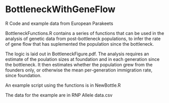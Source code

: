 # BottleneckWithGeneFlow
R Code and example data from European Parakeets

BottleneckFunctions.R contains a series of functions that can be used in the analysis of genetic data from post-bottleneck populations, to infer the rate of gene flow that has suplemented the population since the bottleneck.

The logic is laid out in BottleneckFigure.pdf.  The analysis requires an estimate of the poulation sizes at foundation and in each generation since the bottleneck.  It then estimates whether the population grew from the founders only, or otherwise the mean per-generation immigration rate, since foundation.

An example script using the functions is in NewBottle.R

The data for the example are in RNP Allele data.csv
